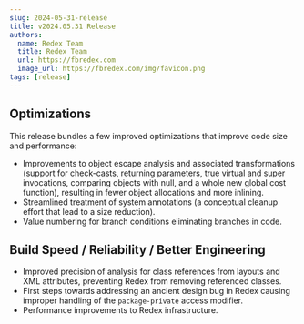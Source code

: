 ```yaml
---
slug: 2024-05-31-release
title: v2024.05.31 Release
authors:
  name: Redex Team
  title: Redex Team
  url: https://fbredex.com
  image_url: https://fbredex.com/img/favicon.png
tags: [release]
---
```


## Optimizations

This release bundles a few improved optimizations that improve code size and performance:

- Improvements to object escape analysis and associated transformations (support for check-casts, returning parameters, true virtual and super invocations, comparing objects with null, and a whole new global cost function), resulting in fewer object allocations and more inlining.
- Streamlined treatment of system annotations (a conceptual cleanup effort that lead to a size reduction).
- Value numbering for branch conditions eliminating branches in code.

## Build Speed / Reliability / Better Engineering

- Improved precision of analysis for class references from layouts and XML attributes, preventing Redex from removing referenced classes.
- First steps towards addressing an ancient design bug in Redex causing improper handling of the `package-private` access modifier.
- Performance improvements to Redex infrastructure.
